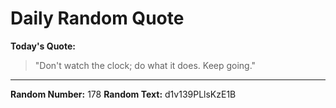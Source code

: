 # Daily Random Quote

**Today's Quote:**
> "Don't watch the clock; do what it does. Keep going."

---

**Random Number:** 178
**Random Text:** d1v139PLlsKzE1B
